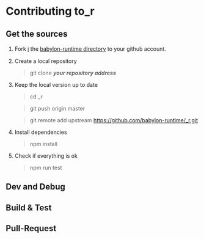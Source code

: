 # Contributing to_r

## Get the sources

1. Fork [:information_source:](https://help.github.com/en/articles/fork-a-repo) the [babylon-runtime directory](https://github.com/babylon-runtime/_r) to your github account.
2. Create a local repository 
    > git clone _**your repository address**_
3. Keep the local version up to date
    > cd _r
                                        
    > git push origin master            
                                                                                                                     
    > git remote add upstream https://github.com/babylon-runtime/_r.git
4. Install dependencies
    > npm install
5. Check if everything is ok
    > npm run test

## Dev and Debug

## Build & Test

## Pull-Request



